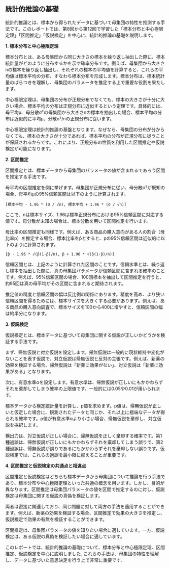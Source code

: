## 統計的推論の基礎

統計的推論とは、標本から得られたデータに基づいて母集団の特性を推測する手法です。このレポートでは、第8回から第12回で学習した「標本分布と中心極限定理」「区間推定」「仮説検定」を中心に、統計的推論の基礎を説明します。

**1. 標本分布と中心極限定理**

標本分布とは、ある母集団から同じ大きさの標本を繰り返し抽出した際に、標本統計量がどのように分布するかを示す確率分布です。例えば、母集団から大きさnの標本を繰り返し抽出し、それぞれの標本の平均値を計算すると、これらの平均値は標本平均の分布、すなわち標本分布を形成します。標本分布は、標本統計量のばらつきを理解し、母集団のパラメータを推定する上で重要な役割を果たします。

中心極限定理は、母集団の分布が正規分布でなくても、標本の大きさが十分に大きい場合、標本平均の分布は正規分布に近似するという定理です。具体的には、母平均μ、母分散σ²の母集団から大きさnの標本を抽出した場合、標本平均の分布は近似的に平均μ、分散σ²/nの正規分布に従います。

中心極限定理は統計的推論の基盤となります。なぜなら、母集団の分布が分からなくても、標本の大きさが十分であれば、標本平均の分布が正規分布に従うことが保証されるからです。これにより、正規分布の性質を利用した区間推定や仮説検定が可能になります。

**2. 区間推定**

区間推定とは、標本データから母集団のパラメータの値が含まれるであろう区間を推定する手法です。

母平均の区間推定を例に挙げます。母集団が正規分布に従い、母分散σ²が既知の場合、母平均μの95%信頼区間は以下のように計算されます。

```
[標本平均 - 1.96 * (σ / √n), 標本平均 + 1.96 * (σ / √n)]
```

ここで、nは標本サイズ、1.96は標準正規分布における95%信頼区間に対応する値です。母分散が未知の場合は、標本分散を用いて区間推定を行います。

母比率の区間推定も同様です。例えば、ある商品の購入意向がある人の割合（母比率p）を推定する場合、標本比率をp̂とすると、pの95%信頼区間は近似的に以下のように計算されます。

```
[p̂ - 1.96 * √(p̂(1-p̂)/n), p̂ + 1.96 * √(p̂(1-p̂)/n)]
```

信頼区間とは、上記のように計算された区間のことです。信頼水準とは、繰り返し標本を抽出した際に、真の母集団パラメータが信頼区間に含まれる確率のことです。例えば、95%信頼区間の場合、100回標本を抽出して区間推定を行うと、約95回は真の母平均がその区間に含まれると期待されます。

推定値の精度と信頼区間の幅は反比例の関係にあります。精度を高め、より狭い信頼区間を得るためには、標本サイズを大きくする必要があります。例えば、ある商品の購入意向調査で、標本サイズを100から400に増やすと、信頼区間の幅は約半分になります。

**3. 仮説検定**

仮説検定とは、標本データに基づいて母集団に関する仮説が正しいかどうかを検証する手法です。

まず、帰無仮説と対立仮説を設定します。帰無仮説は一般的に現状維持や変化がないことを表す仮説で、対立仮説は帰無仮説と反対の主張です。例えば、新薬の効果を検証する場合、帰無仮説は「新薬に効果がない」、対立仮説は「新薬に効果がある」となります。

次に、有意水準αを設定します。有意水準は、帰無仮説が正しいにもかかわらずそれを棄却してしまう確率の上限値です。一般的には0.05や0.01が用いられます。

標本データから検定統計量を計算し、p値を求めます。p値は、帰無仮説が正しいと仮定した場合に、観測されたデータと同じか、それ以上に極端なデータが得られる確率です。p値が有意水準αより小さい場合、帰無仮説を棄却し、対立仮説を採択します。

検出力は、対立仮説が正しい場合に、帰無仮説を正しく棄却する確率です。第1種過誤は、帰無仮説が正しいにもかかわらずそれを棄却してしまう誤りで、第2種過誤は、帰無仮説が誤りであるにもかかわらずそれを棄却しない誤りです。仮説検定では、これらの過誤を最小限に抑えることが重要です。

**4. 区間推定と仮説検定の共通点と相違点**

区間推定と仮説検定はどちらも標本データから母集団について推論を行う手法であり、標本分布や中心極限定理といった共通の概念を用います。しかし、目的が異なります。区間推定は母集団パラメータの値を区間で推定するのに対し、仮説検定は母集団に関する仮説の真偽を検証します。

両者は密接に関連しており、同じ問題に対して両方の手法を適用することができます。例えば、新薬の効果を検証する場合、区間推定で効果の大きさを推定し、仮説検定で効果の有無を検証することができます。

区間推定は、母集団パラメータの値を知りたい場合に適しています。一方、仮説検定は、ある仮説の真偽を検証したい場合に適しています。


このレポートでは、統計的推論の基礎について、標本分布と中心極限定理、区間推定、仮説検定を中心に説明しました. これらの手法は、母集団の特性を理解し、データに基づいた意思決定を行う上で非常に重要です.